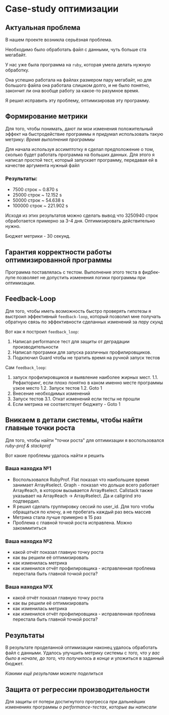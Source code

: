 # Case-study оптимизации

## Актуальная проблема
В нашем проекте возникла серьёзная проблема.

Необходимо было обработать файл с данными, чуть больше ста мегабайт.

У нас уже была программа на `ruby`, которая умела делать нужную обработку.

Она успешно работала на файлах размером пару мегабайт, но для большого файла она работала слишком долго, и не было понятно, закончит ли она вообще работу за какое-то разумное время.

Я решил исправить эту проблему, оптимизировав эту программу.

## Формирование метрики
Для того, чтобы понимать, дают ли мои изменения положительный эффект на быстродействие программы я придумал использовать такую метрику: *Время выполнения программы*

Для начала используя ассимптотку я сделал предположение о том, сколько будет работать программа на больших данных.
Для этого я написал простой тест, который запускает программу, передавая ей в качестве аргумента нужный файл

### Результаты:
* 7500 строк ~ 0.870 s
* 25000 строк ~ 12.152 s
* 50000 строк ~ 54.638 s
* 100000 строк ~ 221.902 s

Исходя из этих результатов можно сделать вывод что 3250940 строк обработается примерно за 3-4 дня. Оптимизировать действительно нужно.

Бюджет метрики - 30 секунд.

## Гарантия корректности работы оптимизированной программы
Программа поставлялась с тестом. Выполнение этого теста в фидбек-лупе позволяет не допустить изменения логики программы при оптимизации.

## Feedback-Loop
Для того, чтобы иметь возможность быстро проверять гипотезы я выстроил эффективный `feedback-loop`, который позволил мне получать обратную связь по эффективности сделанных изменений за *пару скунд*

Вот как я построил `feedback_loop`:
1. Написал performance тест для защиты от деградации производительности
2. Написал програмки для запуска различных профилировщиков.
3. Подключил Guard чтобы не тратить время на ручной запуск тестов

Сам `feedback_loop`:
1. запуск профилировщиков и выявление наиболее жирных мест.
1.1. Рефакторинг, если плохо понятно в каком именно месте программы узкое место
1.2. Запуск тестов
1.2. Goto 1
2. Внесение необходимых изменений
3. Запуск тестов
3.1. Откат изменений если тесты не прошли
4. Если метрика не соответствует бюджету - Goto 1

## Вникаем в детали системы, чтобы найти главные точки роста
Для того, чтобы найти "точки роста" для оптимизации я воспользовался *ruby-prof & stackprof*

Вот какие проблемы удалось найти и решить

### Ваша находка №1
- Воспользовался RubyProf. Flat показал что наибольшее время занимает Array#select. Graph - показал что дольше всего работает Array#each, в котором вызывается Array#select. Callstack также указывает на Array#each -> Array#select. Да и callgrind это подтвердил.
- Я решил сделать группировку сессий по user_id. Для того чтобы обращаться по ключу, а не пробегать каждый раз весь массив
- Метрика стала лучше примерно в 15 раз
- Проблема с главной точкой роста исправлена. Можно закоммититься

### Ваша находка №2
- какой отчёт показал главную точку роста
- как вы решили её оптимизировать
- как изменилась метрика
- как изменился отчёт профилировщика - исправленная проблема перестала быть главной точкой роста?

### Ваша находка №X
- какой отчёт показал главную точку роста
- как вы решили её оптимизировать
- как изменилась метрика
- как изменился отчёт профилировщика - исправленная проблема перестала быть главной точкой роста?

## Результаты
В результате проделанной оптимизации наконец удалось обработать файл с данными.
Удалось улучшить метрику системы с *того, что у вас было в начале, до того, что получилось в конце* и уложиться в заданный бюджет.

*Какими ещё результами можете поделиться*

## Защита от регрессии производительности
Для защиты от потери достигнутого прогресса при дальнейших изменениях программы *о performance-тестах, которые вы написали*

